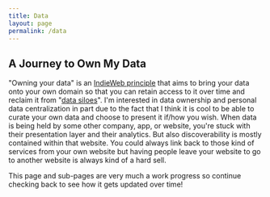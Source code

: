 ```yaml
---
title: Data
layout: page
permalink: /data
---
```


## A Journey to Own My Data
            
"Owning your data" is an <a href="https://indieweb.org/own_your_data">IndieWeb principle</a> that aims to bring your data onto your own domain so that you can retain access to it over time and reclaim it from "<a href="https://indieweb.org/silo">data siloes</a>". I'm interested in data ownership and personal data centralization in part due to the fact that I think it is cool to be able to curate your own data and choose to present it if/how you wish. When data is being held by some other company, app, or website, you're stuck with their presentation layer and their analytics. But also discoverability is mostly contained within that website. You could always link back to those kind of services from your own website but having people leave your website to go to another website is always kind of a hard sell.

This page and sub-pages are very much a work progress so continue checking back to see how it gets updated over time!